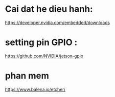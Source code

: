 # Cai dat he dieu hanh: 
https://developer.nvidia.com/embedded/downloads
# setting pin GPIO : 
https://github.com/NVIDIA/jetson-gpio
# phan mem
https://www.balena.io/etcher/
